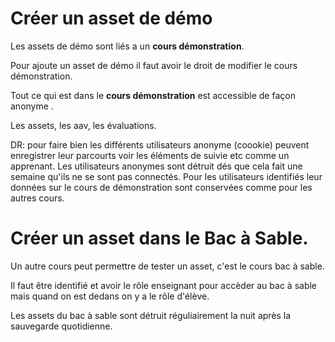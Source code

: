 
# Créer un asset de démo

Les assets de démo sont liés a un **cours démonstration**. 

Pour ajoute un asset de démo il faut avoir le droit de modifier le cours démonstration.

Tout ce qui est dans le **cours démonstration** est accessible de façon anonyme .

Les assets, les aav, les évaluations.

DR: pour faire bien les différents utilisateurs anonyme (coookie) peuvent enregistrer leur parcourts voir les éléments de suivie etc comme un apprenant. Les utilisateurs anonymes sont détruit dés que cela fait une semaine qu'ils ne se sont pas connectés. 
Pour les utilisateurs identifiés leur données sur le cours de démonstration sont conservées comme pour les autres cours.

# Créer un asset dans le Bac à Sable.

Un autre cours peut permettre de tester un asset, c'est le cours bac à sable.

Il faut être identifié et avoir le rôle enseignant pour accèder au bac à sable mais quand on est dedans on y a le rôle d'élève.

Les assets du bac à sable sont détruit réguliairement la nuit après la sauvegarde quotidienne.


